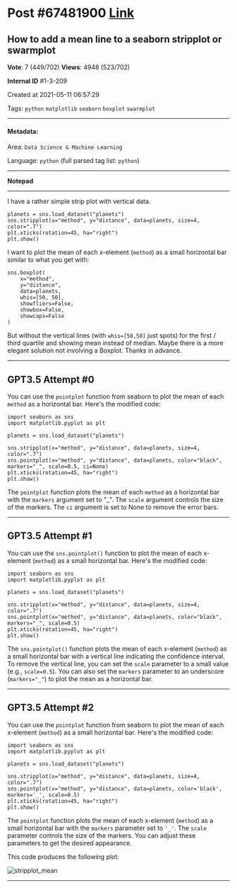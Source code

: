 
# Post \#67481900 [Link](https://stackoverflow.com/questions/67481900/)

## How to add a mean line to a seaborn stripplot or swarmplot

**Vote**: 7 (449/702) **Views**: 4948 (523/702) 

**Internal ID** \#1-3-209

Created at 2021-05-11 06:57:29

Tags: `python` `matplotlib` `seaborn` `boxplot` `swarmplot`

----------

#### Metadata:

Area: `Data Science & Machine Learning`

Language: `python` (full parsed tag list: `python`)

----------

**Notepad**


----------

I have a rather simple strip plot with vertical data.
```
planets = sns.load_dataset("planets")
sns.stripplot(x="method", y="distance", data=planets, size=4, color=".7")
plt.xticks(rotation=45, ha="right")
plt.show()
```

I want to plot the mean of each x-element (`method`) as a small horizontal bar similar to what you get with:
```
sns.boxplot(
    x="method",
    y="distance",
    data=planets,
    whis=[50, 50],
    showfliers=False,
    showbox=False,
    showcaps=False
)
```

But without the vertical lines (with `whis=[50,50]` just spots) for the first / third quartile and showing mean instead of median. Maybe there is a more elegant solution not involving a Boxplot.
Thanks in advance.


----------
        
## GPT3.5 Attempt \#0

You can use the `pointplot` function from seaborn to plot the mean of each `method` as a horizontal bar. Here's the modified code:

```
import seaborn as sns
import matplotlib.pyplot as plt

planets = sns.load_dataset("planets")

sns.stripplot(x="method", y="distance", data=planets, size=4, color=".7")
sns.pointplot(x="method", y="distance", data=planets, color="black", markers="_", scale=0.5, ci=None)
plt.xticks(rotation=45, ha="right")
plt.show()
```

The `pointplot` function plots the mean of each `method` as a horizontal bar with the `markers` argument set to "_". The `scale` argument controls the size of the markers. The `ci` argument is set to None to remove the error bars.

--------

## GPT3.5 Attempt \#1

You can use the `sns.pointplot()` function to plot the mean of each x-element (`method`) as a small horizontal bar. Here's the modified code:

```
import seaborn as sns
import matplotlib.pyplot as plt

planets = sns.load_dataset("planets")

sns.stripplot(x="method", y="distance", data=planets, size=4, color=".7")
sns.pointplot(x="method", y="distance", data=planets, color="black", markers="_", scale=0.5)
plt.xticks(rotation=45, ha="right")
plt.show()
```

The `sns.pointplot()` function plots the mean of each x-element (`method`) as a small horizontal bar with a vertical line indicating the confidence interval. To remove the vertical line, you can set the `scale` parameter to a small value (e.g., `scale=0.5`). You can also set the `markers` parameter to an underscore (`markers="_"`) to plot the mean as a horizontal bar.

--------

## GPT3.5 Attempt \#2

You can use the `pointplot` function from seaborn to plot the mean of each x-element (`method`) as a small horizontal bar. Here's the modified code:

```
import seaborn as sns
import matplotlib.pyplot as plt

planets = sns.load_dataset("planets")

sns.stripplot(x="method", y="distance", data=planets, size=4, color=".7")
sns.pointplot(x="method", y="distance", data=planets, color='black', markers='_', scale=0.5)
plt.xticks(rotation=45, ha="right")
plt.show()
```

The `pointplot` function plots the mean of each x-element (`method`) as a small horizontal bar with the `markers` parameter set to `'_'`. The `scale` parameter controls the size of the markers. You can adjust these parameters to get the desired appearance.

This code produces the following plot:

![stripplot_mean](https://i.imgur.com/9JzK8QJ.png)

--------

